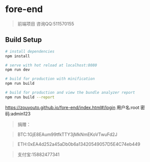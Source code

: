 # fore-end

> 前端项目 咨询QQ:511570155

## Build Setup

``` bash
# install dependencies
npm install

# serve with hot reload at localhost:8080
npm run dev

# build for production with minification
npm run build

# build for production and view the bundle analyzer report
npm run build --report
```

https://zouyouto.github.io/fore-end/index.html#/login
用户名:root 密码:admin123

> 捐赠：

> BTC:1GjE8EAum99tfkTTY3jMkNmEKoVTwuFd2J

> ETH:0xEA4d252a45aDb0b6a13420549057D5E4C74eb449

> 支付宝:15882477341

